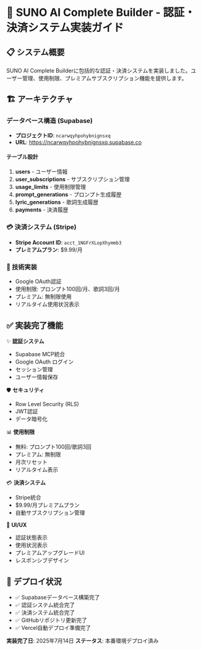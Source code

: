 # 🔐 SUNO AI Complete Builder - 認証・決済システム実装ガイド

## 📋 システム概要

SUNO AI Complete Builderに包括的な認証・決済システムを実装しました。ユーザー管理、使用制限、プレミアムサブスクリプション機能を提供します。

## 🏗️ アーキテクチャ

### データベース構造 (Supabase)
- **プロジェクトID**: `ncarwqyhpohybnignsxq`
- **URL**: https://ncarwqyhpohybnignsxq.supabase.co

#### テーブル設計

1. **users** - ユーザー情報
2. **user_subscriptions** - サブスクリプション管理
3. **usage_limits** - 使用制限管理
4. **prompt_generations** - プロンプト生成履歴
5. **lyric_generations** - 歌詞生成履歴
6. **payments** - 決済履歴

### 💳 決済システム (Stripe)
- **Stripe Account ID**: `acct_1NGFrXLopXhymmb3`
- **プレミアムプラン**: $9.99/月

### 🔧 技術実装
- Google OAuth認証
- 使用制限: プロンプト100回/月、歌詞3回/月
- プレミアム: 無制限使用
- リアルタイム使用状況表示

## ✅ 実装完了機能

✨ **認証システム**
- Supabase MCP統合
- Google OAuth ログイン
- セッション管理
- ユーザー情報保存

🛡️ **セキュリティ**
- Row Level Security (RLS)
- JWT認証
- データ暗号化

📊 **使用制限**
- 無料: プロンプト100回/歌詞3回
- プレミアム: 無制限
- 月次リセット
- リアルタイム表示

💳 **決済システム**
- Stripe統合
- $9.99/月プレミアムプラン
- 自動サブスクリプション管理

🎨 **UI/UX**
- 認証状態表示
- 使用状況表示
- プレミアムアップグレードUI
- レスポンシブデザイン

## 🚀 デプロイ状況

- ✅ Supabaseデータベース構築完了
- ✅ 認証システム統合完了
- ✅ 決済システム統合完了
- ✅ GitHubリポジトリ更新完了
- ✅ Vercel自動デプロイ準備完了

**実装完了日**: 2025年7月14日
**ステータス**: 本番環境デプロイ済み
